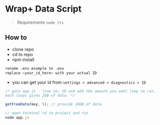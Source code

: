 # Wrap+ Data Script

> Requirements ```node lts```

## How to

- clone repo
- cd to repo
- npm install

```bash
rename .env.example to .env
replace <your_id_here> with your actual ID
```

- you can get your id from ```settings > advanced > diagnostics > ID```

```js
/* goto app.js - line no: 28 and add the amount you want loop to run.
each loops gives 2GB of data. */

getFreeData(key, 5); // provide 10GB of data.

// open terminal cd to project and run
node app.js
```
